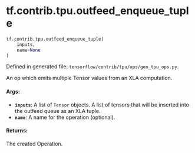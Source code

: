 <div itemscope itemtype="http://developers.google.com/ReferenceObject">
<meta itemprop="name" content="tf.contrib.tpu.outfeed_enqueue_tuple" />
</div>

# tf.contrib.tpu.outfeed_enqueue_tuple

``` python
tf.contrib.tpu.outfeed_enqueue_tuple(
    inputs,
    name=None
)
```



Defined in generated file: `tensorflow/contrib/tpu/ops/gen_tpu_ops.py`.

An op which emits multiple Tensor values from an XLA computation.

#### Args:

* <b>`inputs`</b>: A list of `Tensor` objects.
    A list of tensors that will be inserted into the outfeed queue as an
    XLA tuple.
* <b>`name`</b>: A name for the operation (optional).


#### Returns:

The created Operation.